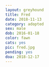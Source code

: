 ```yaml
---
layout: greyhound
title: Fred
date: 2018-11-13
category: adopted
sex: male
dob: 2016-01-18
color: fawn
cats: yes
pic: fred.jpg
pending: yes
doa: 2018-12-17
---
```


